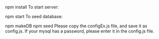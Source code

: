 npm install
To start server:

npm start
To seed database:

npm makeDB
npm seed
Please copy the configEx.js file, and save it as config.js. If your mysql has a password, please enter it in the config.js file.